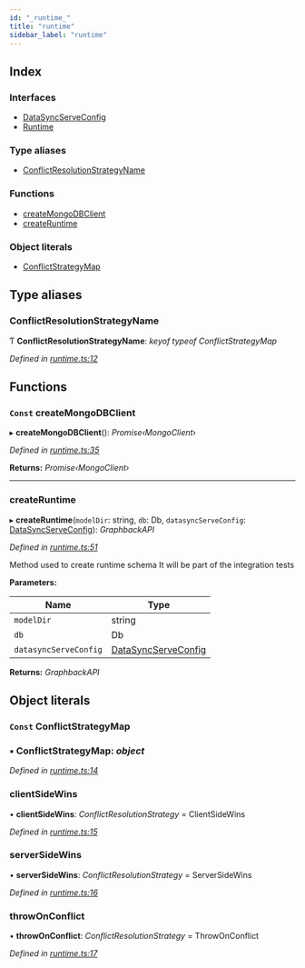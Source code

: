 ```yaml
---
id: "_runtime_"
title: "runtime"
sidebar_label: "runtime"
---
```


## Index

### Interfaces

* [DataSyncServeConfig](../interfaces/_runtime_.datasyncserveconfig.md)
* [Runtime](../interfaces/_runtime_.runtime.md)

### Type aliases

* [ConflictResolutionStrategyName](_runtime_.md#conflictresolutionstrategyname)

### Functions

* [createMongoDBClient](_runtime_.md#const-createmongodbclient)
* [createRuntime](_runtime_.md#createruntime)

### Object literals

* [ConflictStrategyMap](_runtime_.md#const-conflictstrategymap)

## Type aliases

###  ConflictResolutionStrategyName

Ƭ **ConflictResolutionStrategyName**: *keyof typeof ConflictStrategyMap*

*Defined in [runtime.ts:12](https://github.com/aerogear/graphback/blob/bc616b51/packages/graphql-serve/src/runtime.ts#L12)*

## Functions

### `Const` createMongoDBClient

▸ **createMongoDBClient**(): *Promise‹MongoClient›*

*Defined in [runtime.ts:35](https://github.com/aerogear/graphback/blob/bc616b51/packages/graphql-serve/src/runtime.ts#L35)*

**Returns:** *Promise‹MongoClient›*

___

###  createRuntime

▸ **createRuntime**(`modelDir`: string, `db`: Db, `datasyncServeConfig`: [DataSyncServeConfig](../interfaces/_runtime_.datasyncserveconfig.md)): *GraphbackAPI*

*Defined in [runtime.ts:51](https://github.com/aerogear/graphback/blob/bc616b51/packages/graphql-serve/src/runtime.ts#L51)*

Method used to create runtime schema
It will be part of the integration tests

**Parameters:**

Name | Type |
------ | ------ |
`modelDir` | string |
`db` | Db |
`datasyncServeConfig` | [DataSyncServeConfig](../interfaces/_runtime_.datasyncserveconfig.md) |

**Returns:** *GraphbackAPI*

## Object literals

### `Const` ConflictStrategyMap

### ▪ **ConflictStrategyMap**: *object*

*Defined in [runtime.ts:14](https://github.com/aerogear/graphback/blob/bc616b51/packages/graphql-serve/src/runtime.ts#L14)*

###  clientSideWins

• **clientSideWins**: *ConflictResolutionStrategy* = ClientSideWins

*Defined in [runtime.ts:15](https://github.com/aerogear/graphback/blob/bc616b51/packages/graphql-serve/src/runtime.ts#L15)*

###  serverSideWins

• **serverSideWins**: *ConflictResolutionStrategy* = ServerSideWins

*Defined in [runtime.ts:16](https://github.com/aerogear/graphback/blob/bc616b51/packages/graphql-serve/src/runtime.ts#L16)*

###  throwOnConflict

• **throwOnConflict**: *ConflictResolutionStrategy* = ThrowOnConflict

*Defined in [runtime.ts:17](https://github.com/aerogear/graphback/blob/bc616b51/packages/graphql-serve/src/runtime.ts#L17)*
